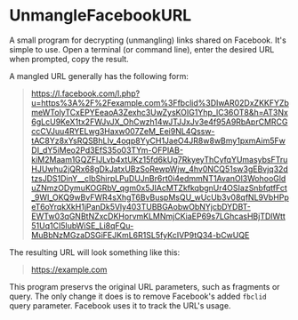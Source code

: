 # UnmangleFacebookURL

A small program for decrypting (unmangling) links shared on Facebook. It's simple to use. Open a terminal (or command line), enter the desired URL when prompted, copy the result.

A mangled URL generally has the following form:
> https://l.facebook.com/l.php?u=https%3A%2F%2Fexample.com%3Ffbclid%3DIwAR02DxZKKFYZbmeWTolyTCxEPYEeaoA3Zexhc3UwZysKOIG1Yhp_lC36OT8&h=AT3Nx6gLcU9KeX1tx2FWJvJX_OhCwzh14wJTJJxJv3e4f95A9RbAprCMRCGccCVJuu4RYELwg3Haxw007ZeM_Eei9NL4Qssw-tAC8Yz8xYsRQSBhLIv_4oqp8YyCH1JaeO4JR8w8wBmy1pxmAim5FwDI_dY5iMeo2Pd3EfS35o03TYm-OFPlAB-kiM2Maam1GQZFlJLvb4xtUKz15fd6kUg7RkyeyThCyfqYUmasybsFTruHJUwhu2jQRx68gDkJatxUBzSoRewpWjw_4hv0NCQ51sw3gEBvjq32dtzsJDS1DinY__clbShirpLPuDUJnBr6rt0i4edmmNT1AvanOl3WohooGlduZNmzODymuKOGRbV_qgm0x5JIAcMTZkfkqbgnUr4OSIazSnbfqtfFct_9WI_OKQ9wBvFWR4sXhgT6BvBuspMsQU_wUcUb3v08qfNL9VbHPpeT6oYrqkXkH1jPanDk5Vly403TUBBGAobwObNYjcbDYDBT-EWTw03qGNBtNZxcDKHorvmKLMNmjCKiaEP69s7LGhcasHBjTDlWtt51Uq1CI5lubWiSE_Li8qFQu-MuBbNzMGzaDSGiFEJKmL6R1SL5fyKcIVP9tQ34-bCwUQE

The resulting URL will look something like this:
> https://example.com

This program preservs the original URL parameters, such as fragments or query. The only change it does is to remove Facebook's added `fbclid` query parameter. Facebook uses it to track the URL's usage.